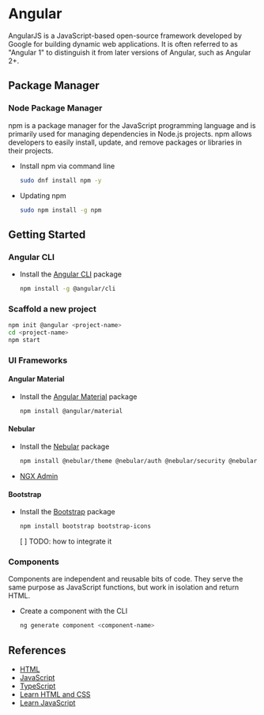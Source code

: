 # Angular

AngularJS is a JavaScript-based open-source framework developed by Google for building dynamic web applications. It is often referred to as "Angular 1" to distinguish it from later versions of Angular, such as Angular 2+.

## Package Manager

### Node Package Manager

npm is a package manager for the JavaScript programming language and is primarily used for managing dependencies in Node.js projects. npm allows developers to easily install, update, and remove packages or libraries in their projects.

- Install npm via command line

  ```bash
  sudo dnf install npm -y
  ```

- Updating npm

  ```bash
  sudo npm install -g npm
  ```

## Getting Started

### Angular CLI

- Install the [Angular CLI](https://angular.io/cli) package

  ```bash
  npm install -g @angular/cli
  ```

### Scaffold a new project

```bash
npm init @angular <project-name>
cd <project-name>
npm start
```

### UI Frameworks

#### Angular Material

- Install the [Angular Material](https://akveo.github.io/nebular/) package

  ```bash
  npm install @angular/material
  ```

#### Nebular

- Install the [Nebular](https://material.angular.io/) package

  ```bash
  npm install @nebular/theme @nebular/auth @nebular/security @nebular/moment @nebular/date-fns
  ```

- [NGX Admin](https://akveo.github.io/ngx-admin/)

#### Bootstrap

- Install the [Bootstrap]() package

  ```bash
  npm install bootstrap bootstrap-icons
  ```

  [ ] TODO: how to integrate it

### Components

Components are independent and reusable bits of code. They serve the same purpose as JavaScript functions, but work in isolation and return HTML.

- Create a component with the CLI

  ```bash
  ng generate component <component-name>
  ```

## References

- [HTML](https://developer.mozilla.org/docs/Learn/HTML)
- [JavaScript](https://developer.mozilla.org/docs/Web/JavaScript)
- [TypeScript](https://www.typescriptlang.org/)
- [Learn HTML and CSS](https://scrimba.com/learn/htmlandcss)
- [Learn JavaScript](https://scrimba.com/learn/learnjavascript)

